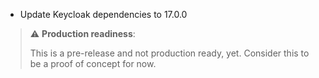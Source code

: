 * Update Keycloak dependencies to 17.0.0

> ⚠️ **Production readiness**:
>
> This is a pre-release and not production ready, yet.
> Consider this to be a proof of concept for now.
>
>

